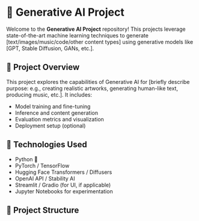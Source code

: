 # 🎨 Generative AI Project

Welcome to the **Generative AI Project** repository! This projects leverage state-of-the-art machine learning techniques to generate [text/images/music/code/other content types] using generative models like [GPT, Stable Diffusion, GANs, etc.].

## 🚀 Project Overview

This project explores the capabilities of Generative AI for [briefly describe purpose: e.g., creating realistic artworks, generating human-like text, producing music, etc.]. It includes:

- Model training and fine-tuning
- Inference and content generation
- Evaluation metrics and visualization
- Deployment setup (optional)

## 🧠 Technologies Used

- Python 🐍
- PyTorch / TensorFlow
- Hugging Face Transformers / Diffusers
- OpenAI API / Stability AI
- Streamlit / Gradio (for UI, if applicable)
- Jupyter Notebooks for experimentation

## 📂 Project Structure

